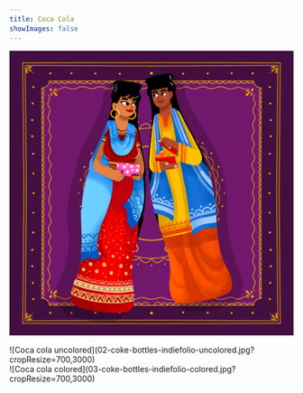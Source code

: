 ```yaml
---
title: Coca Cola
showImages: false
---
```


![Coca cola finished](01-coke-finished.jpg?cropResize=1296,3000)

<div class="row">
    <div class="col-md-6 mb-4 mb-md-0" markdown=1>
![Coca cola uncolored](02-coke-bottles-indiefolio-uncolored.jpg?cropResize=700,3000)
    </div>
    <div class="col-md-6" markdown=1>
![Coca cola colored](03-coke-bottles-indiefolio-colored.jpg?cropResize=700,3000)
    </div>
</div>
<!-- @TODO add video -->

